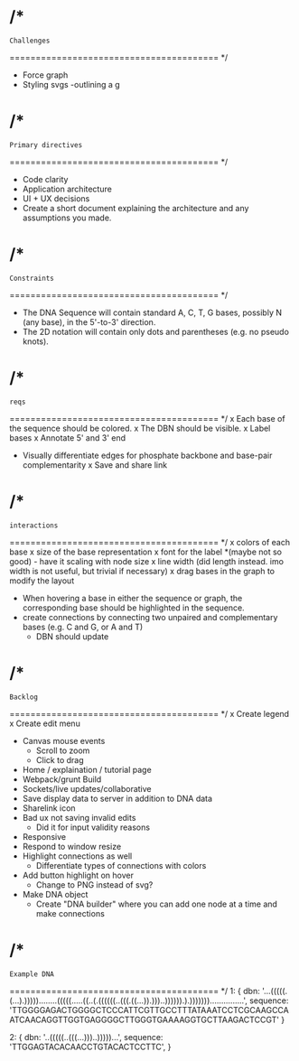/*
========================================
    Challenges
========================================
 */
- Force graph
- Styling svgs
  -outlining a g

/*
========================================
    Primary directives
========================================
 */
- Code clarity
- Application architecture
- UI + UX decisions
- Create a short document explaining the architecture and any assumptions you made.

/*
========================================
    Constraints
========================================
 */
- The DNA Sequence will contain standard A, C, T, G bases, possibly N (any base), in the 5'-to-3' direction.
- The 2D notation will contain only dots and parentheses (e.g. no pseudo knots).

/*
========================================
    reqs
========================================
 */
x Each base of the sequence should be colored.
x The DBN should be visible.
x Label bases
x Annotate 5' and 3' end
- Visually differentiate edges for phosphate backbone and base-pair complementarity
x Save and share link

/*
========================================
    interactions
========================================
 */
x colors of each base
x size of the base representation
x font for the label *(maybe not so good) - have it scaling with node size
x line width (did length instead. imo width is not useful, but trivial if necessary)
x drag bases in the graph to modify the layout
- When hovering a base in either the sequence or graph, the corresponding base should be highlighted in the sequence.
- create connections by connecting two unpaired and complementary bases (e.g. C and G, or A and T)
  - DBN should update


/*
========================================
    Backlog
========================================
 */
x Create legend
x Create edit menu
- Canvas mouse events
  - Scroll to zoom
  - Click to drag
- Home / explaination / tutorial page
- Webpack/grunt Build
- Sockets/live updates/collaborative
- Save display data to server in addition to DNA data
- Sharelink icon
- Bad ux not saving invalid edits
  - Did it for input validity reasons
- Responsive
- Respond to window resize
- Highlight connections as well
  - Differentiate types of connections with colors
- Add button highlight on hover
  - Change to PNG instead of svg?
- Make DNA object
  - Create "DNA builder" where you can add one node at a time and make connections

/*
========================================
    Example DNA
========================================
 */
1: {
  dbn: '...(((((.(...).)))))........(((((.....((..(.((((((..(((.((...)).)))..)))))).).)))))))...............',
  sequence: 'TTGGGGAGACTGGGGCTCCCATTCGTTGCCTTTATAAATCCTCGCAAGCCAATCAACAGGTTGGTGAGGGGCTTGGGTGAAAAGGTGCTTAAGACTCCGT'
}

2: {
  dbn: '..(((((..(((...)))..)))))...',
  sequence: 'TTGGAGTACACAACCTGTACACTCCTTC',
}
